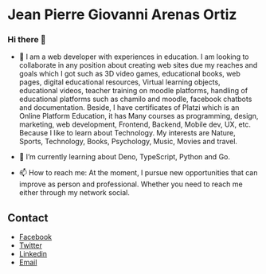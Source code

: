 # Jean Pierre Giovanni Arenas Ortiz

### Hi there 👋

- 🔭 I am a web developer with experiences in education. I am looking to collaborate in any position about creating web sites due my reaches and goals which I got such as 3D video games, educational books, web pages, digital educational resources, Virtual learning objects, educational videos, teacher training on moodle platforms, handling of educational platforms such as chamilo and moodle, facebook chatbots and documentation. Beside, I have certificates of Platzi which is an Online Platform Education, it has Many courses as programming, design, marketing, web development, Frontend, Backend, Mobile dev, UX, etc. Because I like to learn about Technology. My interests are Nature, Sports, Technology, Books, Psychology, Music, Movies and travel.

- 🌱 I’m currently learning about Deno, TypeScript, Python and Go.

- 📫 How to reach me: At the moment, I pursue new opportunities that can improve as person and professional. Whether you need to reach me either through my network social.

## Contact

- [Facebook](https://www.facebook.com/JePiGi/)
- [Twitter](https://twitter.com/Bitpierre)
- [Linkedin](https://www.linkedin.com/in/jean-pierre-giovanni-arenas-ortiz-1aa30a153/)
- [Email](arenaspierre@protonmail.com)


